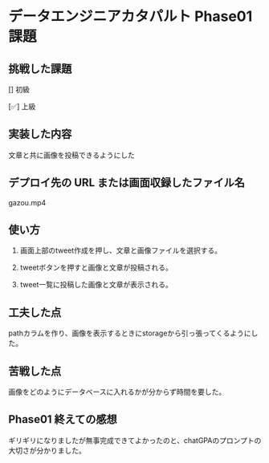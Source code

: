 # データエンジニアカタパルト Phase01 課題

## 挑戦した課題

[] 初級

[✅] 上級

## 実装した内容
文章と共に画像を投稿できるようにした

## デプロイ先の URL または画面収録したファイル名
gazou.mp4


## 使い方

1. 画面上部のtweet作成を押し、文章と画像ファイルを選択する。

2. tweetボタンを押すと画像と文章が投稿される。

3. tweet一覧に投稿した画像と文章が表示される。


## 工夫した点
pathカラムを作り、画像を表示するときにstorageから引っ張ってくるようにした。

## 苦戦した点
画像をどのようにデータベースに入れるかが分からず時間を要した。

## Phase01 終えての感想
ギリギリになりましたが無事完成できてよかったのと、chatGPAのプロンプトの大切さが分かりました。